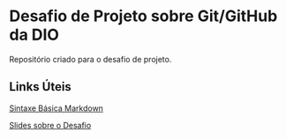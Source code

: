 # Desafio de Projeto sobre Git/GitHub da DIO
Repositório criado para o desafio de projeto.

## Links Úteis
[Sintaxe Básica Markdown](https://www.markdownguide.org/basic-syntax/)

[Slides sobre o Desafio](https://drive.google.com/file/d/1IZu0qohv1JOmxjEra1lknDiiStU68bl4/view)
